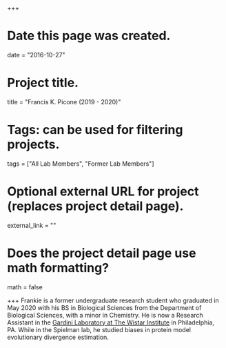 +++
# Date this page was created.
date = "2016-10-27"

# Project title.
title = "Francis K. Picone (2019 - 2020)"

# Tags: can be used for filtering projects.
tags = ["All Lab Members", "Former Lab Members"]

# Optional external URL for project (replaces project detail page).
external_link = ""

# Does the project detail page use math formatting?
math = false


+++
Frankie is a former undergraduate research student who graduated in May 2020 with his BS in Biological Sciences from the Department of Biological Sciences, with a minor in Chemistry. He is now a Research Assistant in the [Gardini Laboratory at The Wistar Institute](https://wistar.org/our-scientists/alessandro-gardini) in Philadelphia, PA. While in the Spielman lab, he studied biases in protein model evolutionary divergence estimation.